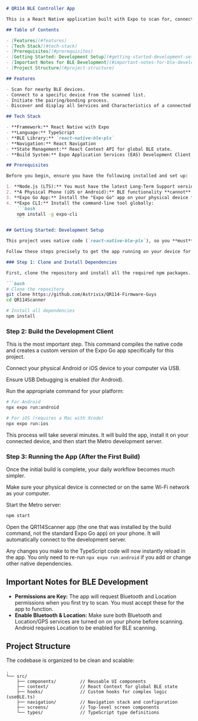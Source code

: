 ```markdown
# QR114 BLE Controller App

This is a React Native application built with Expo to scan for, connect to, and interact with the QR114 Bluetooth Low Energy (BLE) device.

## Table of Contents

- [Features](#features)
- [Tech Stack](#tech-stack)
- [Prerequisites](#prerequisites)
- [Getting Started: Development Setup](#getting-started-development-setup)
- [Important Notes for BLE Development](#important-notes-for-ble-development)
- [Project Structure](#project-structure)

## Features

- Scan for nearby BLE devices.
- Connect to a specific device from the scanned list.
- Initiate the pairing/bonding process.
- Discover and display all Services and Characteristics of a connected device.

## Tech Stack

- **Framework:** React Native with Expo
- **Language:** TypeScript
- **BLE Library:** `react-native-ble-plx`
- **Navigation:** React Navigation
- **State Management:** React Context API for global BLE state.
- **Build System:** Expo Application Services (EAS) Development Client.

## Prerequisites

Before you begin, ensure you have the following installed and set up:

1. **Node.js (LTS):** You must have the latest Long-Term Support version. You can check with `node -v`.
2. **A Physical Phone (iOS or Android):** BLE functionality **cannot** be tested on simulators or emulators. You need a real device.
3. **Expo Go App:** Install the "Expo Go" app on your physical device from the App Store or Google Play Store.
4. **Expo CLI:** Install the command-line tool globally:
    ```bash
    npm install -g expo-cli
    ```

## Getting Started: Development Setup

This project uses native code (`react-native-ble-plx`), so you **must** use a custom Development Build. The standard Expo Go app will not work.

Follow these steps precisely to get the app running on your device for the first time.

### Step 1: Clone and Install Dependencies

First, clone the repository and install all the required npm packages.

```bash
# Clone the repository
git clone https://github.com/Astrivix/QR114-Firmware-Guys
cd QR114Scanner

# Install all dependencies
npm install
```

### Step 2: Build the Development Client

This is the most important step. This command compiles the native code and creates a custom version of the Expo Go app specifically for this project.

Connect your physical Android or iOS device to your computer via USB.

Ensure USB Debugging is enabled (for Android).

Run the appropriate command for your platform:

```bash
# For Android
npx expo run:android

# For iOS (requires a Mac with Xcode)
npx expo run:ios
```

This process will take several minutes. It will build the app, install it on your connected device, and then start the Metro development server.

### Step 3: Running the App (After the First Build)

Once the initial build is complete, your daily workflow becomes much simpler.

Make sure your physical device is connected or on the same Wi-Fi network as your computer.

Start the Metro server:

```bash
npm start
```

Open the QR114Scanner app (the one that was installed by the build command, not the standard Expo Go app) on your phone. It will automatically connect to the development server.

Any changes you make to the TypeScript code will now instantly reload in the app. You only need to re-run `npx expo run:android` if you add or change other native dependencies.

## Important Notes for BLE Development

- **Permissions are Key:** The app will request Bluetooth and Location permissions when you first try to scan. You must accept these for the app to function.
- **Enable Bluetooth & Location:** Make sure both Bluetooth and Location/GPS services are turned on on your phone before scanning. Android requires Location to be enabled for BLE scanning.

## Project Structure

The codebase is organized to be clean and scalable:

```
.
└── src/
    ├── components/         // Reusable UI components
    ├── context/            // React Context for global BLE state
    ├── hooks/              // Custom hooks for complex logic (useBLE.ts)
    ├── navigation/         // Navigation stack and configuration
    ├── screens/            // Top-level screen components
    └── types/              // TypeScript type definitions
```
